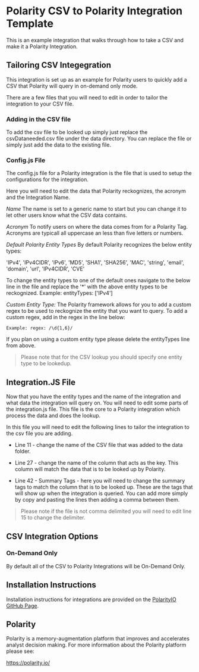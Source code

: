 # Polarity CSV to Polarity Integration Template

This is an example integration that walks through how to take a CSV and make it a Polarity Integration. 


## Tailoring CSV Integegration 
This integration is set up as an example for Polarity users to quickly add a CSV that Polarity will query in on-demand only mode. 

There are a few files that you will need to edit in order to tailor the integration to your CSV file. 

### Adding in the CSV file 
To add the csv file to be looked up simply just replace the csvDataneeded.csv file under the data directory. You can replace the file or simply just add the data to the existing file. 

### Config.js File 
The config.js file for a Polarity integration is the file that is used to setup the configurations for the integration. 

Here you will need to edit the data that Polarity reckognizes, the acronym and the Integration Name.

*Name* 
The name is set to a generic name to start but you can change it to let other users know what the CSV data contains. 

*Acronym* 
To notify users on where the data comes from for a Polarity Tag. Acronyms are typicall all uppercase an less than five letters or numbers. 

*Default Polarity Entity Types* 
By default Polarity recognizes the below entity types: 

'IPv4', 'IPv4CIDR', 'IPv6', 'MD5', 'SHA1', 'SHA256', 'MAC', 'string', 'email', 'domain', 'url', 'IPv4CIDR', 'CVE'

To change the entity types to one of the default ones navigate to the below line in the file and replace the '*' with the above entity types to be reckognized. 
    Example:   entityTypes: ['IPv4']

*Custom Entity Type:* 
The Polarity framework allows for you to add a custom regex to be used to reckognize the entity that you want to query. To add a custom regex, add in the regex in the line below:

    Example: regex: /\d{1,6}/

If you plan on using a custom entity type please delete the entityTypes line from above. 

> Please note that for the CSV lookup you should specify one entity type to be lookedup.


## Integration.JS File 
Now that you have the entity types and the name of the integration and what data the integration will query on. You will need to edit some parts of the integration.js file. This file is the core to a Polarity integration which process the data and does the lookup. 

In this file you will need to edit the following lines to tailor the integration to the csv file you are adding. 

* Line 11 - change the name of the CSV file that was added to the data folder. 

* Line 27 - change the name of the column that acts as the key. This column will match the data that is to be looked up by Polarity.

* Line 42 - Summary Tags - here you will need to change the summary tags to match the column that is to be looked up. These are the tags that will show up when the integration is queried. You can add more simply by copy and pasting the lines then adding a comma between them. 

> Please note if the file is not comma delimited you will need to edit line 15 to change the delimiter. 

## CSV Integration Options

### On-Demand Only 
By default all of the CSV to Polarity Integrations will be On-Demand Only. 


## Installation Instructions

Installation instructions for integrations are provided on the [PolarityIO GitHub Page](https://polarityio.github.io/).

## Polarity

Polarity is a memory-augmentation platform that improves and accelerates analyst decision making.  For more information about the Polarity platform please see:

https://polarity.io/